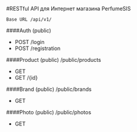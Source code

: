 #RESTful API для Интернет магазина PerfumeSIS

    Base URL /api/v1/

####Auth (public)
 * POST /login
 * POST /registration

####Product (public) /public/products
 * GET
 * GET /{id}

####Brand (public) /public/brands
 * GET

####Photo (public) /public/photos
 * GET 
   


